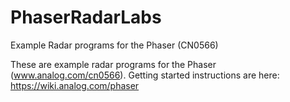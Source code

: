 # PhaserRadarLabs
Example Radar programs for the Phaser (CN0566)

These are example radar programs for the Phaser (www.analog.com/cn0566).
Getting started instructions are here:  https://wiki.analog.com/phaser


